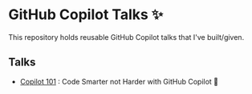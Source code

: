 # GitHub Copilot Talks ✨

This repository holds reusable GitHub Copilot talks that I've built/given.

## Talks
- [Copilot 101](/copilot101/) : Code Smarter not Harder with GitHub Copilot 🤖